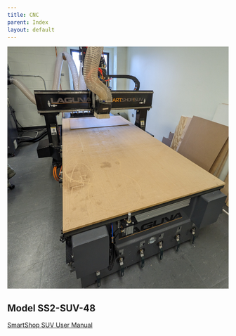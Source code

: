 ```yaml
---
title: CNC
parent: Index
layout: default
---
```

![Laguna CNC](../attachments/laguna_cnc.jpg)

## Model SS2-SUV-48
[SmartShop SUV User Manual](../attachments/SmartShop-SUV-Manual-2021.pdf)
